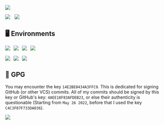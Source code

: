 [![](http://github-profile-summary-cards.vercel.app/api/cards/profile-details?username=lzcapp&theme=default)](#)

[![](http://github-profile-summary-cards.vercel.app/api/cards/repos-per-language?username=lzcapp&theme=default)](#)&emsp;[![](http://github-profile-summary-cards.vercel.app/api/cards/most-commit-language?username=lzcapp&theme=default)](#)

## :desktop_computer: Environments

[![](https://img.shields.io/badge/Windows-10-blue?style=for-the-badge&logo=windows)](#)&ensp;
[![](https://img.shields.io/badge/Ubuntu-WSL-green?style=for-the-badge&logo=ubuntu)](#)&ensp;
[![](https://img.shields.io/badge/Google-Android-green?style=for-the-badge&logo=android)](#)&ensp;
[![](https://img.shields.io/badge/apple-ios-9cf?style=for-the-badge&logo=apple)](#)

[![](https://img.shields.io/badge/Windows-C%23-brightgreen?style=for-the-badge&logo=windows)](#)&ensp;
[![](https://img.shields.io/badge/Android-Kotlin-blue?style=for-the-badge&logo=android)](#)&ensp;
[![](https://img.shields.io/badge/Others-C++,%20Java,%20HTML,%20CSS,%20JS-blue?style=for-the-badge&logo=codereview)](#)

##  :key: GPG

You may encounter the key `14E2BE0434A3FFC9`. This is dedicated for signing GitHub (or other VCS) commits. All of my commits should be signed by this key or GitHub's key: `4AEE18F83AFDEB23`, or else their authenticity is questionable (Starting from `May 26 2022`, before that I used the key `C4C3F07F733DA036`).

[![](https://user-images.githubusercontent.com/12462465/173025061-d6f48838-a917-4e90-a348-68fc5f24c3aa.png)](#)
